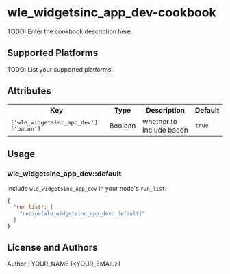 # wle_widgetsinc_app_dev-cookbook

TODO: Enter the cookbook description here.

## Supported Platforms

TODO: List your supported platforms.

## Attributes

<table>
  <tr>
    <th>Key</th>
    <th>Type</th>
    <th>Description</th>
    <th>Default</th>
  </tr>
  <tr>
    <td><tt>['wle_widgetsinc_app_dev']['bacon']</tt></td>
    <td>Boolean</td>
    <td>whether to include bacon</td>
    <td><tt>true</tt></td>
  </tr>
</table>

## Usage

### wle_widgetsinc_app_dev::default

Include `wle_widgetsinc_app_dev` in your node's `run_list`:

```json
{
  "run_list": [
    "recipe[wle_widgetsinc_app_dev::default]"
  ]
}
```

## License and Authors

Author:: YOUR_NAME (<YOUR_EMAIL>)

